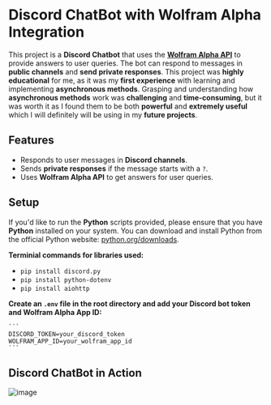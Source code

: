 # Discord ChatBot with Wolfram Alpha Integration

This project is a **Discord Chatbot** that uses the [**Wolfram Alpha API**](https://www.wolframalpha.com/) to provide answers to user queries. The bot can respond to messages in **public channels** and **send private responses**. This project was **highly educational** for me, as it was my **first experience** with learning and implementing **asynchronous methods**. Grasping and understanding how **asynchronous methods** work was **challenging** and **time-consuming**, but it was worth it as I found them to be both **powerful** and **extremely useful** which I will definitely will be using in my **future projects**.

## Features

- Responds to user messages in **Discord channels**.
- Sends **private responses** if the message starts with a `?`.
- Uses **Wolfram Alpha API** to get answers for user queries.

## Setup

If you'd like to run the **Python** scripts provided, please ensure that you have **Python** installed on your system. You can download and install Python from the official Python website: [python.org/downloads](https://www.python.org/downloads/).

**Terminial commands for libraries used:**
- `pip install discord.py`
- `pip install python-dotenv`
- `pip install aiohttp`

**Create an `.env` file in the root directory and add your Discord bot token and Wolfram Alpha App ID:**

    ```
    DISCORD_TOKEN=your_discord_token
    WOLFRAM_APP_ID=your_wolfram_app_id
    ```

## Discord ChatBot in Action
![image](https://github.com/KoushicSumathiKumar/Discord-Chat-Bot/assets/149502679/15f2e836-ed8e-4036-9887-f48511d557e7)

